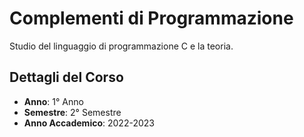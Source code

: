 # Complementi di Programmazione

Studio del linguaggio di programmazione C e la teoria.

## Dettagli del Corso

- **Anno**: 1° Anno
- **Semestre**: 2° Semestre
- **Anno Accademico**: 2022-2023
